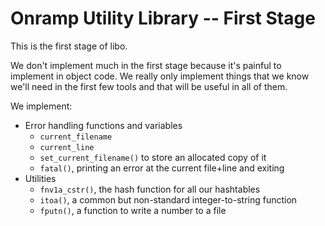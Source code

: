 # Onramp Utility Library -- First Stage

This is the first stage of libo.

We don't implement much in the first stage because it's painful to implement in object code. We really only implement things that we know we'll need in the first few tools and that will be useful in all of them.

We implement:

- Error handling functions and variables
    - `current_filename`
    - `current_line`
    - `set_current_filename()` to store an allocated copy of it
    - `fatal()`, printing an error at the current file+line and exiting
- Utilities
    - `fnv1a_cstr()`, the hash function for all our hashtables
    - `itoa()`, a common but non-standard integer-to-string function
    - `fputn()`, a function to write a number to a file
